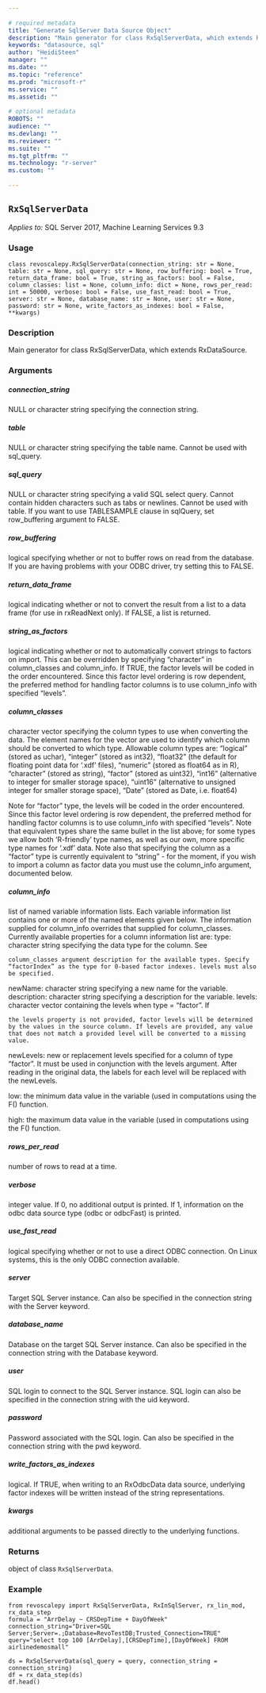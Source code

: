 ```yaml
--- 
 
# required metadata 
title: "Generate SqlServer Data Source Object" 
description: "Main generator for class RxSqlServerData, which extends RxDataSource." 
keywords: "datasource, sql" 
author: "HeidiSteen" 
manager: "" 
ms.date: "" 
ms.topic: "reference" 
ms.prod: "microsoft-r" 
ms.service: "" 
ms.assetid: "" 
 
# optional metadata 
ROBOTS: "" 
audience: "" 
ms.devlang: "" 
ms.reviewer: "" 
ms.suite: "" 
ms.tgt_pltfrm: "" 
ms.technology: "r-server" 
ms.custom: "" 
 
---
```


## ``RxSqlServerData``


*Applies to:* SQL Server 2017, Machine Learning Services 9.3


### Usage



```
class revoscalepy.RxSqlServerData(connection_string: str = None, table: str = None, sql_query: str = None, row_buffering: bool = True, return_data_frame: bool = True, string_as_factors: bool = False, column_classes: list = None, column_info: dict = None, rows_per_read: int = 50000, verbose: bool = False, use_fast_read: bool = True, server: str = None, database_name: str = None, user: str = None, password: str = None, write_factors_as_indexes: bool = False, **kwargs)
```




### Description

Main generator for class RxSqlServerData, which extends RxDataSource.


### Arguments


##### connection_string

NULL or character string specifying the
connection string.


##### table

NULL or character string specifying the table name. Cannot be
used with sql_query.


##### sql_query

NULL or character string specifying a valid SQL select
query. Cannot contain hidden characters such as tabs or newlines. Cannot be
used with table. If you want to use TABLESAMPLE clause in sqlQuery, set
row_buffering argument to FALSE.


##### row_buffering

logical specifying whether or not to buffer rows on
read from the database. If you are having problems with your ODBC driver,
try setting this to FALSE.


##### return_data_frame

logical indicating whether or not to convert the
result from a list to a data frame (for use in rxReadNext only). If FALSE,
a list is returned.


##### string_as_factors

logical indicating whether or not to
automatically convert strings to factors on import. This can be overridden
by specifying “character” in column_classes and column_info. If TRUE, the
factor levels will be coded in the order encountered. Since this factor
level ordering is row dependent, the preferred method for handling factor
columns is to use column_info with specified “levels”.


##### column_classes

character vector specifying the column types to use
when converting the data. The element names for the vector are used to
identify which column should be converted to which type.
Allowable column types are:
“logical” (stored as uchar),
“integer” (stored as int32),
“float32” (the default for floating point data for ‘.xdf’ files),
“numeric” (stored as float64 as in R),
“character” (stored as string),
“factor” (stored as uint32),
“int16” (alternative to integer for smaller storage space),
“uint16” (alternative to unsigned integer for smaller storage space),
“Date” (stored as Date, i.e. float64)

Note for “factor” type, the levels will be coded in the order
encountered. Since this factor level ordering is row dependent, the
preferred method for handling factor columns is to use column_info with
specified “levels”.
Note that equivalent types share the same bullet in the list above; for
some types we allow both ‘R-friendly’ type names, as well as our own,
more specific type names for ‘.xdf’ data.
Note also that specifying the column as a “factor” type is currently
equivalent to “string” - for the moment, if you wish to import a column
as factor data you must use the column_info argument, documented below.


##### column_info

list of named variable information lists. Each variable
information list contains one or more of the named elements given below.
The information supplied for column_info overrides that supplied for
column_classes.
Currently available properties for a column information list are:
type: character string specifying the data type for the column. See

    column_classes argument description for the available types. Specify
    “factorIndex” as the type for 0-based factor indexes. levels must also
    be specified.

newName: character string specifying a new name for the variable.
description: character string specifying a description for the variable.
levels: character vector containing the levels when type = “factor”. If

    the levels property is not provided, factor levels will be determined
    by the values in the source column. If levels are provided, any value
    that does not match a provided level will be converted to a missing
    value.

newLevels: new or replacement levels specified for a column of type
    “factor”. It must be used in conjunction with the levels argument.
    After reading in the original data, the labels for each level will be
    replaced with the newLevels.

low: the minimum data value in the variable (used in computations using
    the F() function.

high: the maximum data value in the variable (used in computations
    using the F() function.


##### rows_per_read

number of rows to read at a time.


##### verbose

integer value. If 0, no additional output is printed. If 1,
information on the odbc data source type (odbc or odbcFast) is printed.


##### use_fast_read

logical specifying whether or not to use a direct
ODBC connection. On Linux systems, this is the only ODBC connection
available.


##### server

Target SQL Server instance. Can also be specified in the
connection string with the Server keyword.


##### database_name

Database on the target SQL Server instance. Can also
be specified in the connection string with the Database keyword.


##### user

SQL login to connect to the SQL Server instance. SQL login can
also be specified in the connection string with the uid keyword.


##### password

Password associated with the SQL login. Can also be
specified in the connection string with the pwd keyword.


##### write_factors_as_indexes

logical. If TRUE, when writing to an
RxOdbcData data source, underlying factor indexes will be written instead
of the string representations.


##### kwargs

additional arguments to be passed directly to the underlying
functions.


### Returns

object of class ``RxSqlServerData``.


### Example



```
from revoscalepy import RxSqlServerData, RxInSqlServer, rx_lin_mod, rx_data_step
formula = "ArrDelay ~ CRSDepTime + DayOfWeek"
connection_string="Driver=SQL Server;Server=.;Database=RevoTestDB;Trusted_Connection=TRUE"
query="select top 100 [ArrDelay],[CRSDepTime],[DayOfWeek] FROM airlinedemosmall"

ds = RxSqlServerData(sql_query = query, connection_string = connection_string)
df = rx_data_step(ds)
df.head()
```

